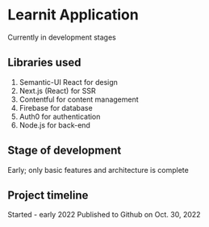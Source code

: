 # Learnit Application
Currently in development stages
## Libraries used
1. Semantic-UI React for design
2. Next.js (React) for SSR
3. Contentful for content management
4. Firebase for database
5. Auth0 for authentication
6. Node.js for back-end

## Stage of development
Early; only basic features and architecture is complete

## Project timeline
Started - early 2022
Published to Github on Oct. 30, 2022
